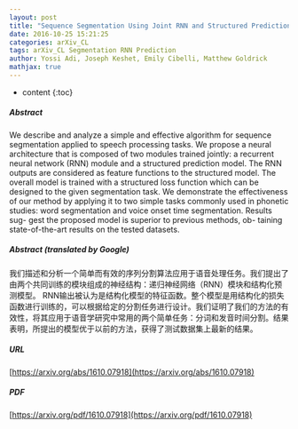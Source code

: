 ```yaml
---
layout: post
title: "Sequence Segmentation Using Joint RNN and Structured Prediction Models"
date: 2016-10-25 15:21:25
categories: arXiv_CL
tags: arXiv_CL Segmentation RNN Prediction
author: Yossi Adi, Joseph Keshet, Emily Cibelli, Matthew Goldrick
mathjax: true
---
```


* content
{:toc}

##### Abstract
We describe and analyze a simple and effective algorithm for sequence segmentation applied to speech processing tasks. We propose a neural architecture that is composed of two modules trained jointly: a recurrent neural network (RNN) module and a structured prediction model. The RNN outputs are considered as feature functions to the structured model. The overall model is trained with a structured loss function which can be designed to the given segmentation task. We demonstrate the effectiveness of our method by applying it to two simple tasks commonly used in phonetic studies: word segmentation and voice onset time segmentation. Results sug- gest the proposed model is superior to previous methods, ob- taining state-of-the-art results on the tested datasets.

##### Abstract (translated by Google)
我们描述和分析一个简单而有效的序列分割算法应用于语音处理任务。我们提出了由两个共同训练的模块组成的神经结构：递归神经网络（RNN）模块和结构化预测模型。 RNN输出被认为是结构化模型的特征函数。整个模型是用结构化的损失函数进行训练的，可以根据给定的分割任务进行设计。我们证明了我们的方法的有效性，将其应用于语音学研究中常用的两个简单任务：分词和发音时间分割。结果表明，所提出的模型优于以前的方法，获得了测试数据集上最新的结果。

##### URL
[https://arxiv.org/abs/1610.07918](https://arxiv.org/abs/1610.07918)

##### PDF
[https://arxiv.org/pdf/1610.07918](https://arxiv.org/pdf/1610.07918)

